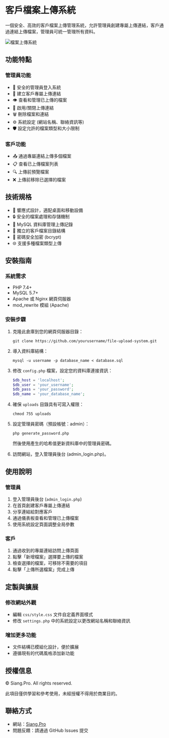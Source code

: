 # 客戶檔案上傳系統

一個安全、高效的客戶檔案上傳管理系統，允許管理員創建專屬上傳連結，客戶通過連結上傳檔案，管理員可統一管理所有資料。

![檔案上傳系統](https://i.imgur.com/example.png) <!-- 上線後可以替換為實際的截圖 -->

## 功能特點

### 管理員功能
- 🔑 安全的管理員登入系統
- 🔗 建立客戶專屬上傳連結
- 👁️ 查看和管理已上傳的檔案
- 🚫 啟用/關閉上傳連結
- 🗑️ 刪除檔案和連結
- ⚙️ 系統設定 (網站名稱、聯絡資訊等)
- 🛡️ 設定允許的檔案類型和大小限制

### 客戶功能
- 📤 通過專屬連結上傳多個檔案
- 📋 查看已上傳檔案列表
- 🔍 上傳前預覽檔案
- ❌ 上傳前移除已選擇的檔案

## 技術規格

- 📱 響應式設計，適配桌面和移動設備
- 🔒 安全的檔案處理和存儲機制
- 💾 MySQL 資料庫管理上傳記錄
- 📂 獨立的客戶檔案目錄結構
- 🔐 密碼安全加密 (bcrypt)
- 🌐 支援多種檔案類型上傳

## 安裝指南

### 系統需求
- PHP 7.4+
- MySQL 5.7+
- Apache 或 Nginx 網頁伺服器
- mod_rewrite 模組 (Apache)

### 安裝步驟

1. 克隆此倉庫到您的網頁伺服器目錄：
   ```
   git clone https://github.com/yourusername/file-upload-system.git
   ```

2. 導入資料庫結構：
   ```
   mysql -u username -p database_name < database.sql
   ```

3. 修改 `config.php` 檔案，設定您的資料庫連接資訊：
   ```php
   $db_host = 'localhost';
   $db_user = 'your_username';
   $db_pass = 'your_password';
   $db_name = 'your_database_name';
   ```

4. 確保 `uploads` 目錄具有可寫入權限：
   ```
   chmod 755 uploads
   ```

5. 設定管理員密碼（預設帳號：admin）：
   ```
   php generate_password.php
   ```
   然後使用產生的哈希值更新資料庫中的管理員密碼。

6. 訪問網站，登入管理員後台 (admin_login.php)。

## 使用說明

### 管理員
1. 登入管理員後台 (`admin_login.php`)
2. 在首頁創建客戶專屬上傳連結
3. 分享連結給對應客戶
4. 通過儀表板查看和管理已上傳檔案
5. 使用系統設定頁面調整全局參數

### 客戶
1. 通過收到的專屬連結訪問上傳頁面
2. 點擊「新增檔案」選擇要上傳的檔案
3. 檢查選擇的檔案，可移除不需要的項目
4. 點擊「上傳所選檔案」完成上傳

## 定製與擴展

### 修改網站外觀
- 編輯 `css/style.css` 文件自定義界面樣式
- 修改 `settings.php` 中的系統設定以更改網站名稱和聯絡資訊

### 增加更多功能
- 文件結構已模組化設計，便於擴展
- 遵循現有的代碼風格添加新功能

## 授權信息

© Siang.Pro. All rights reserved.

此項目僅供學習和參考使用，未經授權不得用於商業目的。

## 聯絡方式

- 網站：[Siang.Pro](https://siang.pro)
- 問題反饋：請通過 GitHub Issues 提交 